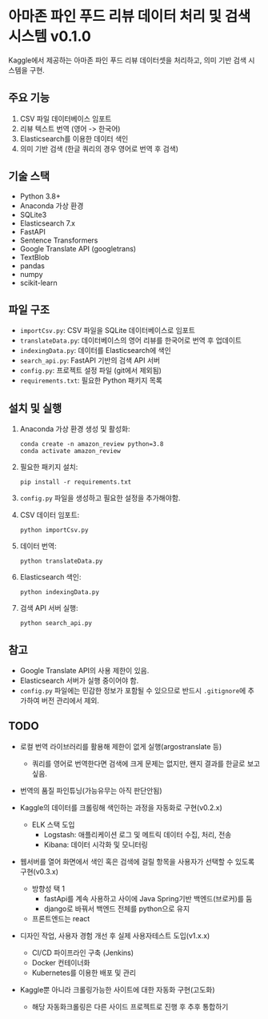 # 아마존 파인 푸드 리뷰 데이터 처리 및 검색 시스템 v0.1.0

Kaggle에서 제공하는 아마존 파인 푸드 리뷰 데이터셋을 처리하고, 의미 기반 검색 시스템을 구현.

## 주요 기능

1. CSV 파일 데이터베이스 임포트
2. 리뷰 텍스트 번역 (영어 -> 한국어)
3. Elasticsearch를 이용한 데이터 색인
4. 의미 기반 검색 (한글 쿼리의 경우 영어로 번역 후 검색)

## 기술 스택

- Python 3.8+
- Anaconda 가상 환경
- SQLite3
- Elasticsearch 7.x
- FastAPI
- Sentence Transformers
- Google Translate API (googletrans)
- TextBlob
- pandas
- numpy
- scikit-learn

## 파일 구조

- `importCsv.py`: CSV 파일을 SQLite 데이터베이스로 임포트
- `translateData.py`: 데이터베이스의 영어 리뷰를 한국어로 번역 후 업데이트
- `indexingData.py`: 데이터를 Elasticsearch에 색인
- `search_api.py`: FastAPI 기반의 검색 API 서버
- `config.py`: 프로젝트 설정 파일 (git에서 제외됨)
- `requirements.txt`: 필요한 Python 패키지 목록

## 설치 및 실행

1. Anaconda 가상 환경 생성 및 활성화:
   ```
   conda create -n amazon_review python=3.8
   conda activate amazon_review
   ```

2. 필요한 패키지 설치:
   ```
   pip install -r requirements.txt
   ```

3. `config.py` 파일을 생성하고 필요한 설정을 추가해야함.

4. CSV 데이터 임포트:
   ```
   python importCsv.py
   ```

5. 데이터 번역:
   ```
   python translateData.py
   ```

6. Elasticsearch 색인:
   ```
   python indexingData.py
   ```

7. 검색 API 서버 실행:
   ```
   python search_api.py
   ```

## 참고

- Google Translate API의 사용 제한이 있음.
- Elasticsearch 서버가 실행 중이어야 함.
- `config.py` 파일에는 민감한 정보가 포함될 수 있으므로 반드시 `.gitignore`에 추가하여 버전 관리에서 제외.

## TODO

- 로컬 번역 라이브러리를 활용해 제한이 없게 실행(argostranslate 등)
    - 쿼리를 영어로 번역한다면 검색에 크게 문제는 없지만, 왠지 결과를 한글로 보고싶음.
- 번역의 품질 파인튜닝(가능유무는 아직 판단안됨)
- Kaggle의 데이터를 크롤링해 색인하는 과정을 자동화로 구현(v0.2.x)
    - ELK 스택 도입
        - Logstash: 애플리케이션 로그 및 메트릭 데이터 수집, 처리, 전송
        - Kibana: 데이터 시각화 및 모니터링    
- 웹서버를 열어 화면에서 색인 혹은 검색에 걸릴 항목을 사용자가 선택할 수 있도록 구현(v0.3.x)
    - 방향성 택 1
        - fastApi를 계속 사용하고 사이에 Java Spring기반 백엔드(브로커)를 둠
        - django로 바꿔서 백엔드 전체를 python으로 유지
    - 프론트엔드는 react
- 디자인 작업, 사용자 경험 개선 후 실제 사용자테스트 도입(v1.x.x)
    - CI/CD 파이프라인 구축 (Jenkins)
    - Docker 컨테이너화
    - Kubernetes를 이용한 배포 및 관리

- Kaggle뿐 아니라 크롤링가능한 사이트에 대한 자동화 구현(고도화)
	- 해당 자동화크롤링은 다른 사이드 프로젝트로 진행 후 추후 통합하기
